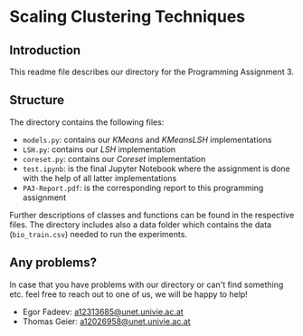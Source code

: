 # Scaling Clustering Techniques

## Introduction
This readme file describes our directory for the Programming Assignment 3.

## Structure
The directory contains the following files:
-   `models.py`: contains our *KMeans* and *KMeansLSH* implementations
-   `LSH.py`: contains our *LSH* implementation
-   `coreset.py`: contains our *Coreset* implementation
-   `test.ipynb`: is the final Jupyter Notebook where the assignment is done with the help of all latter implementations 
-   `PA3-Report.pdf`: is the corresponding report to this programming assignment

Further descriptions of classes and functions can be found in the respective files.
The directory includes also a data folder which contains the data (`bio_train.csv`) needed to run the experiments.

<!-- ## Important Note
Please note that especially the cells where the implementations are run on the `imdb.npz` are very time-consuming. We would not suggest running them on your own device
unless you have plenty of time. -->

## Any problems?
In case that you have problems with our directory or can't find something etc. feel free to reach out to one of us, we will be happy to help!
- Egor Fadeev: a12313685@unet.univie.ac.at
- Thomas Geier: a12026958@unet.univie.ac.at
